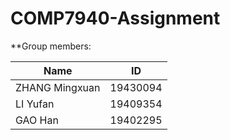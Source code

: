 # COMP7940-Assignment

**Group members: 

Name  | ID  
 ---- | -----   
 ZHANG Mingxuan  | 19430094  
 LI Yufan  | 19409354 
 GAO Han  | 19402295 
